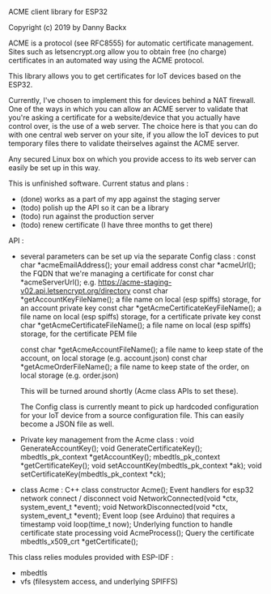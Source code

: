 ACME client library for ESP32

Copyright (c) 2019 by Danny Backx

ACME is a protocol (see RFC8555) for automatic certificate management.
Sites such as letsencrypt.org allow you to obtain free (no charge) certificates in an automated way
using the ACME protocol.

This library allows you to get certificates for IoT devices based on the ESP32.

Currently, I've chosen to implement this for devices behind a NAT firewall.
One of the ways in which you can allow an ACME server to validate that you're asking a certificate for
a website/device that you actually have control over, is the use of a web server.
The choice here is that you can do with one central web server on your site, if you allow the IoT devices
to put temporary files there to validate theirselves against the ACME server.

Any secured Linux box on which you provide access to its web server can easily be set up in this way.

This is unfinished software. Current status and plans :
- (done) works as a part of my app against the staging server
- (todo) polish up the API so it can be a library
- (todo) run against the production server
- (todo) renew certificate (I have three months to get there)

API :
- several parameters can be set up via the separate Config class :
  const char *acmeEmailAddress();		your email address
  const char *acmeUrl();			the FQDN that we're managing a certificate for
  const char *acmeServerUrl();			e.g.  https://acme-staging-v02.api.letsencrypt.org/directory
  const char *getAccountKeyFileName();		a file name on local (esp spiffs) storage, for an account private key
  const char *getAcmeCertificateKeyFileName();	a file name on local (esp spiffs) storage, for a certificate private key
  const char *getAcmeCertificateFileName();	a file name on local (esp spiffs) storage, for the certificate PEM file

  const char *getAcmeAccountFileName();		a file name to keep state of the account, on local storage (e.g. account.json)
  const char *getAcmeOrderFileName();		a file name to keep state of the order, on local storage (e.g. order.json)

  This will be turned around shortly (Acme class APIs to set these).

  The Config class is currently meant to pick up hardcoded configuration for your IoT device
  from a source configuration file. This can easily become a JSON file as well.

- Private key management from the Acme class :
    void GenerateAccountKey();
    void GenerateCertificateKey();
    mbedtls_pk_context *getAccountKey();
    mbedtls_pk_context *getCertificateKey();
    void setAccountKey(mbedtls_pk_context *ak);
    void setCertificateKey(mbedtls_pk_context *ck);

- class Acme :
    C++ class constructor		Acme();
    Event handlers for esp32 network connect / disconnect
    					void NetworkConnected(void *ctx, system_event_t *event);
    					void NetworkDisconnected(void *ctx, system_event_t *event);
    Event loop (see Arduino) that requires a timestamp
    					void loop(time_t now);
    Underlying function to handle certificate state processing
    					void AcmeProcess();
    Query the certificate
    					mbedtls_x509_crt *getCertificate();

This class relies modules provided with ESP-IDF :
- mbedtls
- vfs (filesystem access, and underlying SPIFFS)
